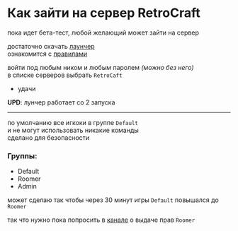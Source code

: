 # Как зайти на сервер RetroCraft
пока идет бета-тест, любой желающий может зайти на сервер

достаточно скачать [лаунчер](https://t.me/RetroLauncher/31)  
ознакомится с [правилами](https://t.me/RetroLauncher/35)


войти под любым ником и любым паролем *(можно без него)*  
в списке серверов выбрать `RetroCaft`
- удачи

**UPD**: лунчер работает со 2 запуска  

---

по умолчанию все игкоки в группе `Default`  
и не могут использовать никакие команды  
сделано для безопасности  

### Группы:
- Default
- Roomer
- Admin

может сделаю так чтобы через 30 минут игры `Default` повышался до `Roomer`

так что нужно пока попросить в [канале](https://t.me/RetroLauncher) о выдаче прав `Roomer`


